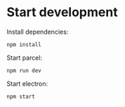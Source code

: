 # Start development

Install dependencies:
```shell
npm install
```

Start parcel:
```shell
npm run dev
```

Start electron:
```shell
npm start
```